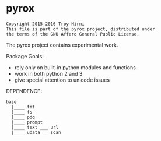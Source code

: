 # pyrox

    Copyright 2015-2016 Troy Hirni
    This file is part of the pyrox project, distributed under
    the terms of the GNU Affero General Public License.

The pyrox project contains experimental work.

Package Goals:
* rely only on built-in python modules and functions
* work in both python 2 and 3
* give special attention to unicode issues



DEPENDENCE:

    base
      |____ fmt
      |____ fs
      |____ pdq
      |____ prompt   
      |____ text ___ url
      |____ udata __ scan
    
